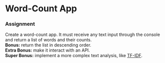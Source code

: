 # Word-Count App

### Assignment

Create a word-count app. It must receive any text input through the console and return a list of words and their counts.  
**Bonus:** return the list in descending order.  
**Extra Bonus:** make it interact with an API.  
**Super Bonus:** implement a more complex text analysis, like [TF-IDF](http://shiffman.net/teaching/a2z/analysis/#tfidf).